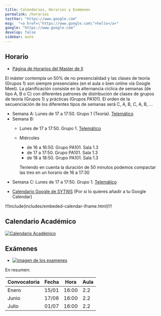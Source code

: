```yaml
---
title: Calendarios, Horarios y Exámenes
permalink: /horarios
testVar: "https://www.google.com"
msg:  "<a href=\"https://www.google.com\">hello</a>"
google: "https://www.google.com"
develop: false
sidebar: auto
---
```



<!--
<p>Using v-html directive: <span v-html="$frontmatter.msg"></span></p>

<p>Using v-bind directive: <a :href="$frontmatter.google">hello</a></p>

<a :href="$var.organization.url"><span v-html="$var.organization.name"></span></a>

<a :href="$var.organization.url">{{$var.organization.name}}</span></a>

<pre style="color: white;">
{{  $frontmatter.testVar }}
</pre>
<span v-once>This will never change: {{ $frontmatter.msg }}</span>

{{ $frontmatter.testVar }}

A link: [Go to Google]({{ $frontmatter.testVar }})


::: v-pre
A html link <a href="{{ $frontmatter.testVar }}">an html link to google</a>
:::
-->

## Horario

* [Página de Horarios del Master de II](https://www.ull.es/masteres/ingenieria-informatica/informacion-academica/horarios-y-calendario-examenes/)

El máster contempla un 50% de no presencialidad y las clases de teoría (Grupos 1) son siempre presenciales (en el aula o bien online vía Google Meet). La planificación consiste en la alternancia cíclica de semanas (de tipo A, B o C) con  diferentes patrones de distribución de clases de grupos de teoría (Grupos 1) y prácticas (Grupos PA101). El orden de la secuenciación de los diferentes tipos de semanas será C, A, B, C, A, B, …
* Semana A: Lunes de 17 a 17:50. Grupo 1 (Teoría). [Telemático][meet]
* Semana B: 
    * Lunes de 17 a 17:50. Grupo 1. [Telemático][meet]
    * Miércoles 
        * de 16 a 16:50. Grupo PA101. Sala 1.3
        * de 17 a 17:50. Grupo PA101. Sala 1.3
        * de 18 a 18:50. Grupo PA101. Sala 1.3
      
      Teniendo en cuenta la duración de 50 minutos podemos compactar las tres en un horario de 16 a 17:30
* Semana C: Lunes de 17 a 17:50. Grupo 1. [Telemático][meet]

[meet]: https://meet.google.com/bhv-togn-ynm


* [Calendario Google de SYTWS](https://calendar.google.com/calendar/u/1?cid=dWxsLmVkdS5lc19oM2FiN3AzcmxmYW1qY25zbmhsdDZ1aGI0MEBncm91cC5jYWxlbmRhci5nb29nbGUuY29t) (Por si lo quieres añadir a tu Google Calendar)

!!!include(includes/embeded-calendar-iframe.html)!!!

## Calendario Académico

[![Calendario Académico](/images/calendario-academico-23-24.png)](https://www.ull.es/estudios-docencia/calendario-academico/)


## Exámenes

* [![imagen de los examenes](/images/examenes-2023-2024.png)](https://docs.google.com/document/d/1bs8rIqrebCvAqWO5f_IbAUa1corBg-M9q6T2CKYl0fc/edit) 

En resumen:

| Convocatoria | Fecha | Hora | Aula |
| ---          |  ---  |  ---  | --- |
| Enero        | 15/01 | 16:00 | 2.2 |
|  Junio       | 17/06 | 16:00 | 2.2 |
| Julio        | 01/07 | 16:00 | 2.2 |
